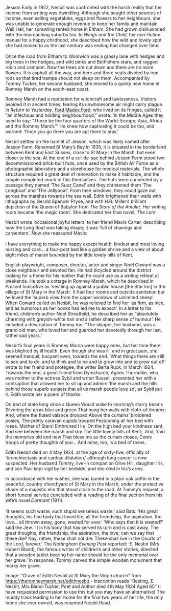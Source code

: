 Jesson
Early in 1922, Nesbit was confronted with the harsh reality that her income from writing was dwindling. Although she sought other sources of income, even selling vegetables, eggs and flowers to her neighbours, she was unable to generate enough revenue to keep her family and maintain Well Hall, her sprawling rented home in Eltham. She had grown disillusioned with the encroaching suburbs too. In _Wings and the Child_, her non-fiction manual for a happy childhood, she described how the wild and lovely spot she had moved to as the last century was ending had changed over time: 
<br><br>
Once the road from Eltham to Woolwich was a grassy lane with hedges and big trees in the hedges, and wild pinks and Bethlehem stars, and ragged robin and campion. Now the trees are cut down and there are no more flowers. It is asphalt all the way, and here and there seats divided by iron rods so that tired tramps should not sleep on them.
Accompanied by Tommy Tucker, her second husband, she moved to a quirky new home in Romney Marsh on the south-east coast. 

Romney Marsh had a reputation for witchcraft and lawlessness. Visitors avoided it in ancient times, fearing its unwholesome air might carry plague. In _Return to Yesterday_, [Ford Madox Ford](/20c/20c-fordmadoxford-biography), who lived on its fringes, called it “an infectious and holding neighbourhood,” wrote: ‘In the Middle Ages they used to say: “These be the four quarters of the World: Europe, Asia, Africa and the Romney Marsh.”’ He knew how captivating it could be too, and warned: ‘Once you go there you are apt there to stay.’

Nesbit settled on the hamlet of Jesson, which was likely named after Jesson Farm. Renamed St Mary’s Bay in 1935, it is situated in the borderland between Kent and East Sussex, close to St Mary in the Marsh, but even closer to the sea. At the end of a cul-de-sac behind Jesson Farm stood two decommissioned brick-built huts, once used by the British Air Force as a photographic laboratory and a storehouse for medical materials. The whole structure required a great deal of renovation to make it habitable, and the couple completed much of this themselves. The huts were connected by a passage they named ‘The Suez Canal’ and they christened them ‘The Longboat’ and ‘The Jollyboat’. From their windows, they could gaze out across the marshes towards the sea wall. 
Edith brightened their walls with lithographs by Gerald Spencer Pryse, and with H.R. Miller’s brilliant depiction of the Queen of Babylon from _The Story of the Amulet_. Her writing room became ‘the magic room’. She dedicated her final novel, _The Lark_
<param ve-image url="https://upload.wikimedia.org/wikipedia/commons/9/99/Pg_082--The_story_of_the_amulet.png" label="The Story of the Amulet" attribution="Harold Robert Millar, Edith Nesbit, Public domain, via Wikimedia Commons">
 
Nesbit wrote ‘occasional joyful letters’ to her friend Mavis Carter, describing how the Long Boat was taking shape; it was ’full of shavings and carpenters’. Now she reassured Mavis:
<br><br>
I have everything to make me happy except health, kindest and most loving nursing and care... a four-post bed like a golden shrine and a view of about eight miles of marsh bounded by the little lovely hills of Kent.

English playwright, composer, director, actor and singer Noël Coward was a close neighbour and devoted fan. He had bicycled around the district looking for a home for his mother that he could use as a writing retreat at weekends. He took a cottage in Romney Marsh, which he described in _Present Indicative_ as ‘nestling up against a public house [the Star Inn] in the village of St Mary in the Marsh’. It had four rooms and outside sanitation but he loved the ‘superb view from the upper windows of unlimited sheep’. When Coward called on Nesbit, he was relieved to find her ‘as firm, as nice, and as humorous as her books had led me to expect’. In a letter to his friend, children’s author Noel Streatfeild, he described her as “absolutely charming with greyish-white hair and a rather sharp sense of humour’. He included a description of Tommy too: “The skipper, her husband, was a grand old man, who loved her and guarded her devotedly through her last, rather sad years.’

Nesbit’s final years in Romney Marsh were happy ones, but her time there was blighted by ill health. Even though she was ill, and in great pain, she seemed tranquil, buoyant even, towards the end. ‘What things there are still to see and to do, and to think and to be and to grow into and to grow out of!’ wrote to her friend and protégée, the writer Berta Ruck, in March 1924. Towards the end, a great friend from Dymchurch, Agnes Thorndike, who was mother to the actress Sybil and writer Russell, presented her with a contraption that allowed her to sit up and admire ‘the marsh and the hills behind those superb sunsets that all us marsh people love so’, as Sybil put it. 
Edith wrote her a poem of thanks: 

On bed of state long since a Queen 
Would wake to morning’s starry beams 
Silvering the arras blue and green 
That hung her walls with cloth-of dreams; 
And, where the fluted valance drooped 
Above the curtains’ broidered posies, 
The pretty caravan cupids trooped 
Festooning all her bed with roses. 
Mother of Stars! Enthroned I lie 
On the high bed your kindness sent, 
And see between the marsh and sky 
The little lovely hills of Kent; 
And, ’mid the memories old and new 
That bless me as the curtain closes, 
Come troops of pretty thoughts of you... 
And mine, too, is a bed of roses.

Edith Nesbit died on 4 May 1924, at the age of sixty-five, officially of ‘bronchiectasis and cardiac dilatation,’ although lung cancer is now suspected. Her husband Tommy, live-in companion Olive Hill, daughter Iris, and son Paul kept vigil by her bedside, and she died in Iris’s arms. 

In accordance with her wishes, she was buried in a plain oak coffin in the peaceful, country churchyard of St Mary in the Marsh, under the protective shade of a majestic elm that stood close to the road. At Tommy’s request, a short funeral service concluded with a reading of the final section from his wife’s novel _Dormant_ (1911). 
<br><br>
‘It seems such waste, such stupid senseless waste,’ said Bats. ‘His great thoughts, his fine body that loved life, all the friendship, the aspiration, the love... all thrown away, gone, wasted for ever.’ ‘Who says that it is wasted?’ said the Jew. ‘It is his body that has served its turn and is cast away. The great thoughts, the friendship, the aspiration, the love; can we say that these die? Nay, rather, these shall not die. These shall live in the Courts of the Lord, forever.’
The _Nottingham Evening Post_ reported: ‘E. Nesbit (Mrs Hubert Bland), the famous writer of children’s and other stories, directed that a wooden tablet bearing her name should be the only memorial over her grave.’ In response, Tommy carved the simple wooden monument that marks her grave. 
 
Image: "Grave of Edith Nesbit at St Mary the Virgin church" from https://theromneymarsh.net/edithnesbit - Inscription reads “Resting, E. Nesbit, Mrs Bland-Tucker, Poet and Author died 4th May 1924 Aged 65” (I have requested permission to use this but you may have an alternative)
The muddy track leading to her home for the final two years of her life, the only home she ever owned, was renamed Nesbit Road. 
<param ve-image="https://upload.wikimedia.org/wikipedia/commons/9/9e/E_Nesbit%27s_Grave_-_St_Mary_In_The_Marsh_Churchyard.jpg" label="E. Nesbit's grave, St Mary in the Marsh Churchyard" attribution="Ian Dunster, CC BY-SA 3.0, via Wikimedia Commons">
